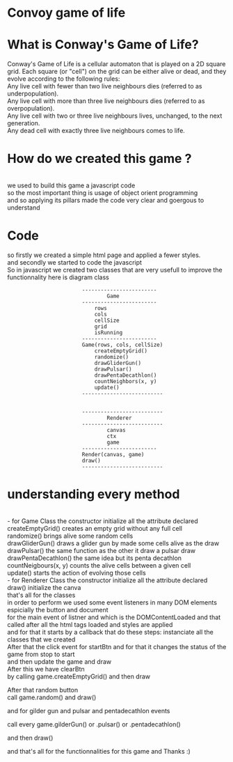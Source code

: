 # Convoy game of life

# What is Conway's Game of Life?
Conway's Game of Life is a cellular automaton that is played on a 2D square grid. Each square (or "cell") on the grid can be either alive or dead, and they evolve according to the following rules:
<br>
Any live cell with fewer than two live neighbours dies (referred to as underpopulation).<br>
Any live cell with more than three live neighbours dies (referred to as overpopulation).<br>
Any live cell with two or three live neighbours lives, unchanged, to the next generation.<br>
Any dead cell with exactly three live neighbours comes to life.

# How do we created this game ?
<br>
we used to build this game a javascript code
<br>
so the most important thing is usage of object orient programming
<br>
and so applying its pillars made the code very clear and goergous to understand

# Code

so firstly we created a simple html page and applied a fewer styles.
<br>
and secondly we started to code the javascript
<br>
So in javascript we created two classes that are very usefull to improve the
functionnality
here is diagram class

                            ------------------------
                                    Game     
                            ------------------------
                                rows
                                cols
                                cellSize
                                grid
                                isRunning
                            ------------------------
                            Game(rows, cols, cellSize)
                                createEmptyGrid()
                                randomize()
                                drawGliderGun()
                                drawPulsar()
                                drawPentaDecathlon()
                                countNeighbors(x, y)
                                update()
                            --------------------------


                            --------------------------
                                    Renderer
                            --------------------------
                                    canvas
                                    ctx
                                    game
                            ------------------------
                            Render(canvas, game)
                            draw()
                            --------------------------


# understanding every method
<br>
- for Game Class
the constructor initialize all the attribute declared
<br>
createEmptyGrid() creates an empty grid without any full cell
<br>
randomize() brings alive some random cells
<br>
drawGliderGun() draws a glider gun by made some cells alive as the draw
<br>
drawPulsar() the same function as the other it draw a pulsar draw
<br>
drawPentaDecathlon() the same idea but its penta decathlon
<br>
countNeigbours(x, y) counts the alive cells between a given cell
<br>
update() starts the action of evolving those cells
<br>
- for Renderer Class
the constructor initialize all the attribute declared
<br>
draw() initialize the canva
<br>
that's all for the classes
<br>
in order to perform we used some event listeners in many DOM elements
<br>
espicially the button and document
<br>
for the main event of listner and which is the DOMContentLoaded and that
<br>
called after all the html tags loaded and styles are applied
<br>
and for that it starts by a callback that do these steps:
instanciate all the classes that we created
<br>
After that the click event for startBtn and for that it changes the status
of the game from stop to start
<br>
and then update the game and draw 
<br>
After this we have clearBtn 
<br>
by calling game.createEmptyGrid() and then draw

After that random button<br>
call game.random() and draw()<br>

and for gilder gun and pulsar and pentadecathlon events<br>

call every game.gilderGun() or .pulsar() or .pentadecathlon()<br>

and then draw() <br>

and that's all for the functionnalities for this game and Thanks :)